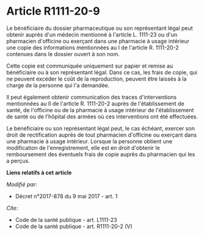 # Article R1111-20-9

Le bénéficiaire du dossier pharmaceutique ou son représentant légal peut obtenir auprès d'un médecin mentionné à l'article L.
1111-23 ou d'un pharmacien d'officine ou exerçant dans une pharmacie à usage intérieur une copie des informations mentionnées
au I de l'article R. 1111-20-2 contenues dans le dossier ouvert à son nom. 

Cette copie est communiquée uniquement sur papier et remise au bénéficiaire ou à son représentant légal. Dans ce cas, les
frais de copie, qui ne peuvent excéder le coût de la reproduction, peuvent être laissés à la charge de la personne qui l'a
demandée. 

Il peut également obtenir communication des traces d'interventions mentionnées au II de l'article R. 1111-20-2 auprès de
l'établissement de santé, de l'officine ou de la pharmacie à usage intérieur de l'établissement de santé ou de l'hôpital des
armées où ces interventions ont été effectuées. 

Le bénéficiaire ou son représentant légal peut, le cas échéant, exercer son droit de rectification auprès de tout pharmacien
d'officine ou exerçant dans une pharmacie à usage intérieur. Lorsque la personne obtient une modification de
l'enregistrement, elle est en droit d'obtenir le remboursement des éventuels frais de copie auprès du pharmacien qui les a
perçus.

**Liens relatifs à cet article**

_Modifié par_:

  - Décret n°2017-878 du 9 mai 2017 - art. 1

_Cite_:

  - Code de la santé publique - art. L1111-23
  - Code de la santé publique - art. R1111-20-2 (V)
